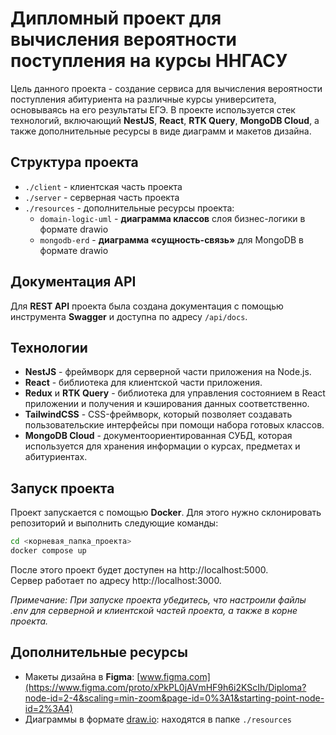 # Дипломный проект для вычисления вероятности поступления на курсы ННГАСУ #
Цель данного проекта - создание сервиса для вычисления вероятности поступления абитуриента на различные курсы университета, основываясь на его результаты ЕГЭ. В проекте используется стек технологий, включающий **NestJS**, **React**, **RTK Query**, **MongoDB Cloud**, а также дополнительные ресурсы в виде диаграмм и макетов дизайна.

## Структура проекта ##
- `./client` - клиентская часть проекта
- `./server` - серверная часть проекта
- `./resources` - дополнительные ресурсы проекта:
  - `domain-logic-uml` - **диаграмма классов** слоя бизнес-логики в формате drawio
  - `mongodb-erd` - **диаграмма «сущность-связь»** для MongoDB в формате drawio

## Документация API ##
Для **REST API** проекта была создана документация с помощью инструмента **Swagger** и доступна по адресу `/api/docs`.

## Технологии ##
- **NestJS** - фреймворк для серверной части приложения на Node.js.
- **React** - библиотека для клиентской части приложения.
- **Redux** и **RTK Query** - библиотека для управления состоянием в React приложении и получения и кэширования данных соответственно.
- **TailwindCSS** - CSS-фреймворк, который позволяет создавать пользовательские интерфейсы при помощи набора готовых классов.
- **MongoDB Cloud** - документоориентированная СУБД, которая используется для хранения информации о курсах, предметах и абитуриентах.

## Запуск проекта ##
Проект запускается с помощью **Docker**. Для этого нужно склонировать репозиторий и выполнить следующие команды:

```bash
cd <корневая_папка_проекта>
docker compose up
```
После этого проект будет доступен на http://localhost:5000.  
Сервер работает по адресу http://localhost:3000.

*Примечание: При запуске проекта убедитесь, что настроили файлы .env для серверной и клиентской частей проекта, а также в корне проекта.*

## Дополнительные ресурсы ##
- Макеты дизайна в **Figma**: [www.figma.com](https://www.figma.com/proto/xPkPL0jAVmHF9h6i2KScIh/Diploma?node-id=2-4&scaling=min-zoom&page-id=0%3A1&starting-point-node-id=2%3A4)  
- Диаграммы в формате [draw.io](https://app.diagrams.net/): находятся в папке `./resources`
